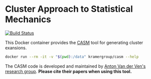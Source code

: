 # Cluster Approach to Statistical Mechanics

[![Build Status](https://drone-ci-kramergroup.serveo.net/api/badges/kramergroup/casm/status.svg)](https://drone-ci-kramergroup.serveo.net/kramergroup/casm)

This Docker container provides the [CASM](https://prisms-center.github.io/CASMcode_docs/) tool for
generating cluster exansions.

```bash
docker run --rm -it -v "$(pwd):/data" kramergroup/casm --help
```

The CASM code is developed and maintained by [Anton Van der Ven's research group](https://labs.materials.ucsb.edu/vanderven/anton/research/casm-code). **Please cite their papers when using this tool.**
